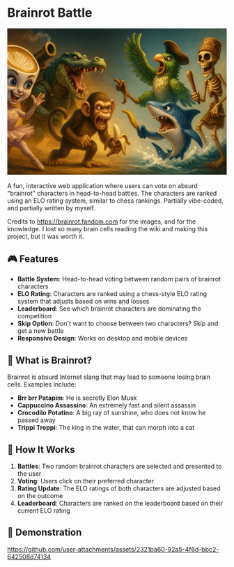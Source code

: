 # Brainrot Battle

![Brainrot Battle](static/hero.webp)

A fun, interactive web application where users can vote on absurd "brainrot" characters in head-to-head battles. The characters are ranked using an ELO rating system, similar to chess rankings. Partially vibe-coded, and partially written by myself.

Credits to https://brainrot.fandom.com for the images, and for the knowledge. I lost so many brain cells reading the wiki and making this project, but it was worth it.

## 🎮 Features

- **Battle System**: Head-to-head voting between random pairs of brainrot characters
- **ELO Rating**: Characters are ranked using a chess-style ELO rating system that adjusts based on wins and losses
- **Leaderboard**: See which brainrot characters are dominating the competition
- **Skip Option**: Don't want to choose between two characters? Skip and get a new battle
- **Responsive Design**: Works on desktop and mobile devices

## 🧠 What is Brainrot?

Brainrot is absurd Internet slang that may lead to someone losing brain cells. Examples include:
- **Brr brr Patapim**: He is secretly Elon Musk
- **Cappuccino Assassino**: An extremely fast and silent assassin
- **Crocodilo Potatino**: A big ray of sunshine, who does not know he passed away
- **Trippi Troppi**: The king in the water, that can morph into a cat

## 🎯 How It Works

1. **Battles**: Two random brainrot characters are selected and presented to the user
2. **Voting**: Users click on their preferred character
3. **Rating Update**: The ELO ratings of both characters are adjusted based on the outcome
4. **Leaderboard**: Characters are ranked on the leaderboard based on their current ELO rating

## 🎥 Demonstration

https://github.com/user-attachments/assets/2321ba60-92a5-4f6d-bbc2-642508d74134
